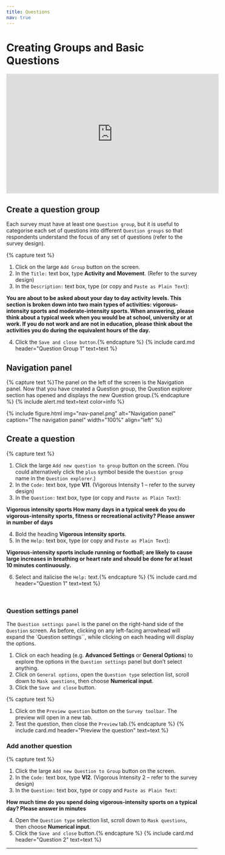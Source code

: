 ```yaml
---
title: Questions
nav: true
---
```


# Creating Groups and Basic Questions

<iframe width="560" height="315" src="https://www.youtube-nocookie.com/embed/A2eSz9Wph64" frameborder="0" allow="accelerometer; autoplay; encrypted-media; gyroscope; picture-in-picture" allowfullscreen></iframe>

## Create a question group

Each survey must have at least one `Question group`, but it is useful to categorise each set of questions into different `Question groups` so that respondents understand the focus of any set of questions (refer to the survey design).

 
{% capture text %}
1.	Click on the large `Add Group` button on the screen.
2.	In the `Title:` text box, type **Activity and Movement**.  (Refer to the survey design)
3.	In the `Description:` text box, type (or copy and `Paste as Plain Text`):

**You are about to be asked about your day to day activity levels. This section is broken down into two main types of activities: vigorous-intensity sports and moderate-intensity sports.
When answering, please think about a typical week when you would be at school, university or at work. If you do not work and are not in education, please think about the activities you do during the equivalent hours of the day.**

4.	Click the `Save and close button`.{% endcapture %}
{% include card.md header="Question Group 1" text=text %}


## Navigation panel

{% capture text %}The panel on the left of the screen is the Navigation panel.  Now that you have created a Question group, the Question explorer section has opened and displays the new Question group.{% endcapture %}
{% include alert.md text=text color=info %}

{% include figure.html img="nav-panel.png" alt="Navigation panel" caption="The navigation panel" width="100%" align="left" %}

## Create a question

{% capture text %}
1.	Click the large `Add new question to group` button on the screen. (You could alternatively click the `plus` symbol beside the `Question group` name in the `Question explorer`.)
2.	In the `Code:` text box, type **VI1**. (Vigorous Intensity 1 – refer to the survey design)
3.	In the `Question:` text box, type (or copy and `Paste as Plain Text`):

**Vigorous intensity sports
How many days in a typical week do you do vigorous-intensity sports, fitness or recreational activity?
Please answer in number of days**

4.	Bold the heading **Vigorous intensity sports**.
5.	In the `Help:` text box, type (or copy and `Paste as Plain Text`):

**Vigorous-intensity sports include running or football; are likely to cause large increases in breathing or heart rate and should be done for at least 10 minutes continuously.**

6.	Select and italicise the `Help:` text.{% endcapture %}
{% include card.md header="Question 1" text=text %}

 
### Question settings panel

The `Question settings panel` is the panel on the right-hand side of the `Question` screen.  As before, clicking on any left-facing arrowhead will expand the `Question settings``, while clicking on each heading will display the options.
1.	Click on each heading (e.g. **Advanced Settings** or **General Options**) to explore the options in the `Question settings` panel but don’t select anything.
2.	Click on `General options`, open the `Question type` selection list, scroll down to `Mask questions`, then choose **Numerical input**.
3.	Click the `Save and close` button.

{% capture text %}
1.	Click on the `Preview question` button on the `Survey toolbar`.  The preview will open in a new tab.
2.	Test the question, then close the `Preview` tab.{% endcapture %}
{% include card.md header="Preview the question" text=text %}

### Add another question

{% capture text %}
1.	Click the large `Add new Question to Group` button on the screen.
2.	In the `Code:` text box, type **VI2**. (Vigorous Intensity 2 – refer to the survey design)
3.	In the `Question:` text box, type or copy and `Paste as Plain Text`:

**How much time do you spend doing vigorous-intensity sports on a typical day?
Please answer in minutes**

4.	Open the `Question type` selection list, scroll down to `Mask questions`, then choose **Numerical input**.
5.	Click the `Save and close` button.{% endcapture %}
{% include card.md header="Question 2" text=text %}

---